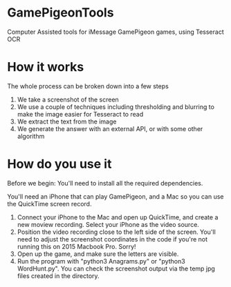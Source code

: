 # GamePigeonTools
Computer Assisted tools for iMessage GamePigeon games, using Tesseract OCR

# How it works
The whole process can be broken down into a few steps

1) We take a screenshot of the screen
2) We use a couple of techniques including thresholding and blurring to make the image easier for Tesseract to read
3) We extract the text from the image
4) We generate the answer with an external API, or with some other algorithm

# How do you use it
Before we begin:
You'll need to install all the required dependencies.

You'll need an iPhone that can play GamePigeon, and a Mac so you can use the QuickTime screen record.

1) Connect your iPhone to the Mac and open up QuickTime, and create a new moview recording. Select your iPhone as the video source.
2) Position the video recording close to the left side of the screen. You'll need to adjust the screenshot coordinates in the code
if you're not running this on 2015 Macbook Pro. Sorry!
3) Open up the game, and make sure the letters are visible.
4) Run the program with "python3 Anagrams.py" or "python3 WordHunt.py". You can check the screenshot output via the temp jpg files
created in the directory.


